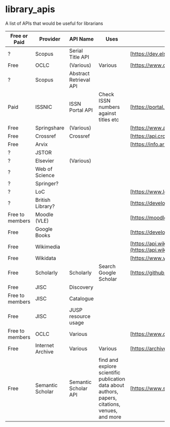 # library_apis
A list of APIs that would be useful for librarians

| Free or Paid | Provider        | API Name                     | Uses                                             | URL                                                                                                                                  |
|--------------|-----------------|------------------------------|---------------------------------------------------|-----------------------------------------------------------------------------------------------------------------------------------|
| ?            | Scopus          | Serial Title API             |                                                   | [https://dev.elsevier.com/guides/Scopus%20API%20Guide_V1_20230907.pdf](https://dev.elsevier.com/guides/Scopus%20API%20Guide_V1_20230907.pdf) |
| Free         | OCLC            | (Various)                    | Various                                        | [https://www.oclc.org/developer/home.en.html](https://www.oclc.org/developer/home.en.html)                                           |
| ?            | Scopus          | Abstract Retrieval API       |                                                   |                                                                                                                                      |
| Paid         | ISSNIC          | ISSN Portal API              | Check ISSN numbers against titles etc            | [https://portal.issn.org/faq7](https://portal.issn.org/faq7)                                                                         |
| Free         | Springshare     | (Various)                    |                                                   | [https://www.apis4librarians.com/](https://www.apis4librarians.com/)                                                               |
| Free         | Crossref        | Crossref                     |                                                   | [https://api.crossref.org/swagger-ui/index.html#/Journals/get_journals__issn__works](https://api.crossref.org/swagger-ui/index.html#/Journals/get_journals__issn__works) |
| Free         | Arvix           |                              |                                                   | [https://info.arxiv.org/help/api/index.html](https://info.arxiv.org/help/api/index.html)                                             |
| ?            | JSTOR           |                              |                                                   |                                                                                                                                      |
| ?            | Elsevier        | (Various)                    |                                                   |                                                                                                                                      |
| ?            | Web of Science  |                              |                                                   |                                                                                                                                      |
| ?            | Springer?       |                              |                                                   |                                                                                                                                      |
| ?            | LoC             |                              |                                                   | [https://www.loc.gov/apis/](https://www.loc.gov/apis/)                                                                               |
| ?            | British Library?|                              |                                                   | [https://developers.google.com/books/docs/v1/using](https://developers.google.com/books/docs/v1/using)                             |
| Free to members| Moodle (VLE)  |                              |                                                   | [https://moodledev.io/docs/4.3/apis](https://moodledev.io/docs/4.3/apis)                                                              |
| Free         | Google Books    |                              |                                                   | [https://developers.google.com/books/docs/v1/using](https://developers.google.com/books/docs/v1/using)                             |
| Free         | Wikimedia       |                              |                                                   | [https://api.wikimedia.org/wiki/Getting_started_with_Wikimedia_APIs#:~:text=Wikipedia%20and%20other%20Wikimedia%20projects,to%20your%20projects%20and%20apps.](https://api.wikimedia.org/wiki/Getting_started_with_Wikimedia_APIs#:~:text=Wikipedia%20and%20other%20Wikimedia%20projects,to%20your%20projects%20and%20apps.) |
| Free         | Wikidata        |                              |                                                   | [https://www.wikidata.org/wiki/Wikidata:REST_API](https://www.wikidata.org/wiki/Wikidata:REST_API)                                 |
| Free         | Scholarly       | Scholarly                    | Search Google Scholar                              | [https://github.com/scholarly-python-package/scholarly](https://github.com/scholarly-python-package/scholarly)                       |
| Free         | JISC            | Discovery                    |                                                   |                                                                                                                                      |
| Free to members| JISC          | Catalogue                    |                                                   |                                                                                                                                      |
| Free         | JISC            | JUSP resource usage          |                                                   |                                                                                                                                      |
| Free to members| OCLC          | Various                      |                                                   | [https://www.oclc.org/developer/api/oclc-apis.en.html](https://www.oclc.org/developer/api/oclc-apis.en.html)                         |
| Free         | Internet Archive| Various                      | Various                                           | [https://archive.org/developers/index-apis.html](https://archive.org/developers/index-apis.html)                                     |
| Free        | Semantic Scholar | Semantic Scholar API         | find and explore scientific publication data about authors, papers, citations, venues, and more | [https://www.semanticscholar.org/product/api](https://www.semanticscholar.org/product/api)   |
